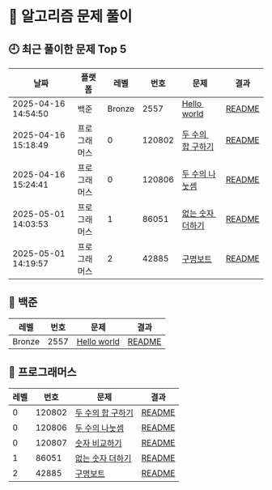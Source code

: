 # 📘 알고리즘 문제 풀이

## 🕘 최근 풀이한 문제 Top 5

| 날짜 | 플랫폼 | 레벨 | 번호 | 문제 | 결과 |
|--------|----------|--------|--------|--------|--------|
| 2025-04-16 14:54:50 | 백준 | Bronze | 2557 | [Hello world](백준/Bronze/2557. Hello World/Hello World.py) | [README](백준/Bronze/2557. Hello World/README.md) |
| 2025-04-16 15:18:49 | 프로그래머스 | 0 | 120802 | [두 수의 합 구하기](프로그래머스/0/120802. 두 수의 합 구하기/두 수의 합 구하기.py) | [README](프로그래머스/0/120802. 두 수의 합 구하기/README.md) |
| 2025-04-16 15:24:41 | 프로그래머스 | 0 | 120806 | [두 수의 나눗셈](프로그래머스/0/120806. 두 수의 나눗셈/두 수의 나눗셈.py) | [README](프로그래머스/0/120806. 두 수의 나눗셈/README.md) |
| 2025-05-01 14:03:53 | 프로그래머스 | 1 | 86051 | [없는 숫자 더하기](프로그래머스/1/86051. 없는 숫자 더하기/없는 숫자 더하기.py) | [README](프로그래머스/1/86051. 없는 숫자 더하기/README.md) |
| 2025-05-01 14:19:57 | 프로그래머스 | 2 | 42885 | [구명보트](프로그래머스/2/42885. 구명보트/구명보트.js) | [README](프로그래머스/2/42885. 구명보트/README.md) |
## 📂 백준

| 레벨 | 번호 | 문제 | 결과 |
|------|------|--------|--------|
| Bronze | 2557 | [Hello world](백준/Bronze/2557. Hello World/Hello World.py) | [README](백준/Bronze/2557. Hello World/README.md) |

## 📂 프로그래머스

| 레벨 | 번호 | 문제 | 결과 |
|------|------|--------|--------|
| 0 | 120802 | [두 수의 합 구하기](프로그래머스/0/120802. 두 수의 합 구하기/두 수의 합 구하기.py) | [README](프로그래머스/0/120802. 두 수의 합 구하기/README.md) |
| 0 | 120806 | [두 수의 나눗셈](프로그래머스/0/120806. 두 수의 나눗셈/두 수의 나눗셈.py) | [README](프로그래머스/0/120806. 두 수의 나눗셈/README.md) |
| 0 | 120807 | [숫자 비교하기](프로그래머스/0/120807. 숫자 비교하기/숫자 비교하기.py) | [README](프로그래머스/0/120807. 숫자 비교하기/README.md) |
| 1 | 86051 | [없는 숫자 더하기](프로그래머스/1/86051. 없는 숫자 더하기/없는 숫자 더하기.py) | [README](프로그래머스/1/86051. 없는 숫자 더하기/README.md) |
| 2 | 42885 | [구명보트](프로그래머스/2/42885. 구명보트/구명보트.js) | [README](프로그래머스/2/42885. 구명보트/README.md) |
